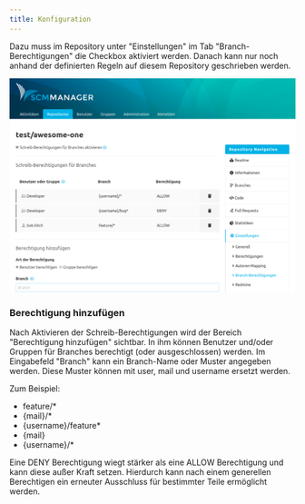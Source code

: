 ```yaml
---
title: Konfiguration
---
```

Dazu muss im Repository unter "Einstellungen" im Tab "Branch-Berechtigungen" die Checkbox aktiviert werden. Danach kann nur noch anhand der definierten Regeln auf diesem Repository geschrieben werden.

![BranchWP Überblick](assets/overview.png)

### Berechtigung hinzufügen
Nach Aktivieren der Schreib-Berechtigungen wird der Bereich "Berechtigung hinzufügen" sichtbar. In ihm können Benutzer und/oder Gruppen für Branches berechtigt (oder ausgeschlossen) werden. Im Eingabefeld "Branch" kann ein Branch-Name oder Muster angegeben werden. Diese Muster können mit user, mail und username ersetzt werden.

Zum Beispiel:

* feature/*
* {mail}/*
* {username}/feature*
* {mail}
* {username}/*

Eine DENY Berechtigung wiegt stärker als eine ALLOW Berechtigung und kann diese außer Kraft setzen. Hierdurch kann nach einem generellen Berechtigen ein erneuter Ausschluss für bestimmter Teile ermöglicht werden.
